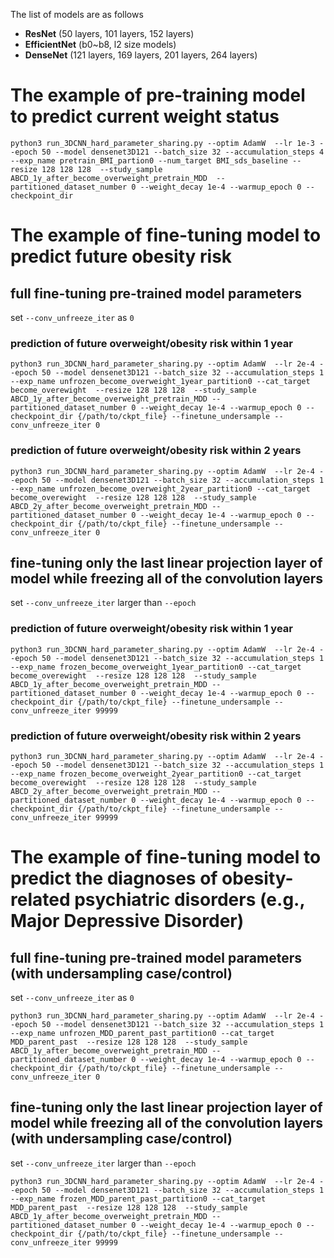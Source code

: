 The list of models are as follows 
- **ResNet** (50 layers, 101 layers, 152 layers)
- **EfficientNet** (b0~b8, l2 size models)
- **DenseNet** (121 layers, 169 layers, 201 layers, 264 layers)

   

# The example of pre-training model to predict current weight status 
```
python3 run_3DCNN_hard_parameter_sharing.py --optim AdamW  --lr 1e-3 --epoch 50 --model densenet3D121 --batch_size 32 --accumulation_steps 4 --exp_name pretrain_BMI_partion0 --num_target BMI_sds_baseline --resize 128 128 128  --study_sample ABCD_1y_after_become_overweight_pretrain_MDD  --partitioned_dataset_number 0 --weight_decay 1e-4 --warmup_epoch 0 --checkpoint_dir 
```


# The example of fine-tuning model to predict future obesity risk

## full fine-tuning pre-trained model parameters
set ```--conv_unfreeze_iter``` as ```0```
### prediction of future overweight/obesity risk within 1 year
```
python3 run_3DCNN_hard_parameter_sharing.py --optim AdamW  --lr 2e-4 --epoch 50 --model densenet3D121 --batch_size 32 --accumulation_steps 1 --exp_name unfrozen_become_overweight_1year_partition0 --cat_target become_overewight  --resize 128 128 128  --study_sample ABCD_1y_after_become_overweight_pretrain_MDD --partitioned_dataset_number 0 --weight_decay 1e-4 --warmup_epoch 0 --checkpoint_dir {/path/to/ckpt_file} --finetune_undersample --conv_unfreeze_iter 0
```
### prediction of future overweight/obesity risk within 2 years
```
python3 run_3DCNN_hard_parameter_sharing.py --optim AdamW  --lr 2e-4 --epoch 50 --model densenet3D121 --batch_size 32 --accumulation_steps 1 --exp_name unfrozen_become_overweight_2year_partition0 --cat_target become_overewight  --resize 128 128 128  --study_sample ABCD_2y_after_become_overweight_pretrain_MDD --partitioned_dataset_number 0 --weight_decay 1e-4 --warmup_epoch 0 --checkpoint_dir {/path/to/ckpt_file} --finetune_undersample --conv_unfreeze_iter 0
```


## fine-tuning only the last linear projection layer of model while freezing all of the convolution layers
set ```--conv_unfreeze_iter``` larger than ```--epoch```
### prediction of future overweight/obesity risk within 1 year
```
python3 run_3DCNN_hard_parameter_sharing.py --optim AdamW  --lr 2e-4 --epoch 50 --model densenet3D121 --batch_size 32 --accumulation_steps 1 --exp_name frozen_become_overweight_1year_partition0 --cat_target become_overewight  --resize 128 128 128  --study_sample ABCD_1y_after_become_overweight_pretrain_MDD --partitioned_dataset_number 0 --weight_decay 1e-4 --warmup_epoch 0 --checkpoint_dir {/path/to/ckpt_file} --finetune_undersample --conv_unfreeze_iter 99999
```
### prediction of future overweight/obesity risk within 2 years
```
python3 run_3DCNN_hard_parameter_sharing.py --optim AdamW  --lr 2e-4 --epoch 50 --model densenet3D121 --batch_size 32 --accumulation_steps 1 --exp_name frozen_become_overweight_2year_partition0 --cat_target become_overewight  --resize 128 128 128  --study_sample ABCD_2y_after_become_overweight_pretrain_MDD --partitioned_dataset_number 0 --weight_decay 1e-4 --warmup_epoch 0 --checkpoint_dir {/path/to/ckpt_file} --finetune_undersample --conv_unfreeze_iter 99999
```  


# The example of fine-tuning model to predict the diagnoses of obesity-related psychiatric disorders (e.g., Major Depressive Disorder)
## full fine-tuning pre-trained model parameters (with undersampling case/control)
set ```--conv_unfreeze_iter``` as ```0```
```
python3 run_3DCNN_hard_parameter_sharing.py --optim AdamW  --lr 2e-4 --epoch 50 --model densenet3D121 --batch_size 32 --accumulation_steps 1 --exp_name unfrozen_MDD_parent_past_partition0 --cat_target MDD_parent_past  --resize 128 128 128  --study_sample ABCD_1y_after_become_overweight_pretrain_MDD --partitioned_dataset_number 0 --weight_decay 1e-4 --warmup_epoch 0 --checkpoint_dir {/path/to/ckpt_file} --finetune_undersample --conv_unfreeze_iter 0
```

## fine-tuning only the last linear projection layer of model while freezing all of the convolution layers (with undersampling case/control)
set ```--conv_unfreeze_iter``` larger than ```--epoch```
```
python3 run_3DCNN_hard_parameter_sharing.py --optim AdamW  --lr 2e-4 --epoch 50 --model densenet3D121 --batch_size 32 --accumulation_steps 1 --exp_name frozen_MDD_parent_past_partition0 --cat_target MDD_parent_past  --resize 128 128 128  --study_sample ABCD_1y_after_become_overweight_pretrain_MDD --partitioned_dataset_number 0 --weight_decay 1e-4 --warmup_epoch 0 --checkpoint_dir {/path/to/ckpt_file} --finetune_undersample --conv_unfreeze_iter 99999
```

